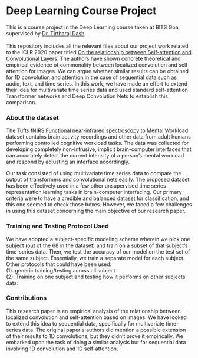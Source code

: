 # Deep Learning Course Project
This is a course project in the Deep Learning course taken at BITS Goa, supervised by [Dr. Tirtharaj Dash](https://github.com/tirtharajdash).
<br><br>
This repository includes all the relevant files about our project work related to the ICLR 2020 paper
titled [On the relationship between Self-attention and Convolutional Layers](https://arxiv.org/pdf/1911.03584.pdf). The authors have shown
concrete theoretical and empirical evidence of commonality between localized convolution and
self-attention for images. We can argue whether similar results can be obtained for 1D convolution and
attention in the case of sequential data such as audio, text, and time series. In this work, we have made an
effort to extend their idea for multivariate time series data and used standard self-attention Transformer
networks and Deep Convolution Nets to establish this comparison.
<br>
### About the dataset
The Tufts fNIRS [Functional near-infrared spectroscopy](https://tufts-hci-lab.github.io/code_and_datasets/fNIRS2MW.html) to Mental Workload dataset contains
brain activity recordings and other data from adult humans performing controlled cognitive workload tasks.
The data was collected for developing completely non-intrusive, implicit brain-computer interfaces that can
accurately detect the current intensity of a person’s mental workload and respond by adjusting an interface
accordingly.

Our task consisted of using multivariate time series data to compare the output of
transformers and convolutional nets easily. The proposed dataset has been effectively used in a few other
unsupervised time series representation learning tasks in brain-computer interfacing. Our primary criteria
were to have a credible and balanced dataset for classification, and this one seemed to check those boxes.
However, we faced a few challenges in using this dataset concerning the main objective of our research
paper.

### Training and Testing Protocol Used
We have adopted a subject-specific modeling scheme wherein we pick one
subject (out of the 68 in the dataset) and train on a subset of that subject’s time-series data. Then, we test the
accuracy of our model on the test set of the same subject. Essentially, we train a separate model for each
subject. Other protocols that could have been used: 
<br>
(1). generic training/testing across all subject
<br>
(2). Training on one subject and testing how it performs on other subjects’ data.

### Contributions
This research paper is an empirical analysis of the relationship between localized convolution and
self-attention based on images. We have looked to extend this idea to sequential data, specifically for
multivariate time-series data. The original paper's authors did mention a possible extension of their
results to 1D convolutions, but they didn’t prove it empirically. We embarked upon the task of doing a
similar analysis but for sequential data involving 1D convolution and 1D self-attention.
